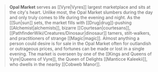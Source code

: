 > **Opal Market** serves as [[Vyre|Vyres]] largest marketplace and sits at the city's heart. Unlike most, the Opal Market slumbers during the day and only truly comes to life during the evening and night. As the [[Sun|sun]] sets, the market fills with [[Drug|drug]]-pushing [[Alchemist|alchemists]], bizarre [[Courtesan|courtesans]], [[PathfinderWiki/Creatures/Dinosaur|dinosaur]] tamers, stilt-walkers, and practitioners of strange [[Magic|magic]]. Almost anything a person could desire is for sale in the Opal Market often for outlandish or outrageous prices, and fortunes can be made or lost in a single evening. The market is overseen by one of the [[Kings and Queens of Vyre|Queens of Vyre]], the Queen of Delights [[Manticce Kaleekii]], who dwells in the nearby [[Cobweb Manor]].








